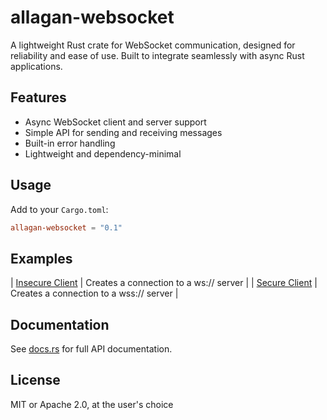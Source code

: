 # allagan-websocket

A lightweight Rust crate for WebSocket communication, designed for reliability and ease of use. Built to integrate seamlessly with async Rust applications.

## Features

- Async WebSocket client and server support
- Simple API for sending and receiving messages
- Built-in error handling
- Lightweight and dependency-minimal

## Usage

Add to your `Cargo.toml`:

```toml
allagan-websocket = "0.1"
```

## Examples
| [Insecure Client](./examples/insecure_client.rs) | Creates a connection to a ws:// server |
| [Secure Client](./examples/secure_client.rs) | Creates a connection to a wss:// server |

## Documentation

See [docs.rs](https://docs.rs/allagan-websocket) for full API documentation.

## License

MIT or Apache 2.0, at the user's choice